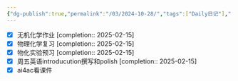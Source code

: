 ```yaml
---
{"dg-publish":true,"permalink":"/03/2024-10-28/","tags":["Daily日记"],"noteIcon":"","created":"2025-01-31T00:35","updated":"2025-07-01T13:38"}
---
```


- [x] 无机化学作业 [completion:: 2025-02-15]
- [x] 物理化学复习 [completion:: 2025-02-15]
- [x] 物化实验预习 [completion:: 2025-02-15]
- [x] 周五英语introducution撰写和polish [completion:: 2025-02-15]
- [x] ai4ac看课件